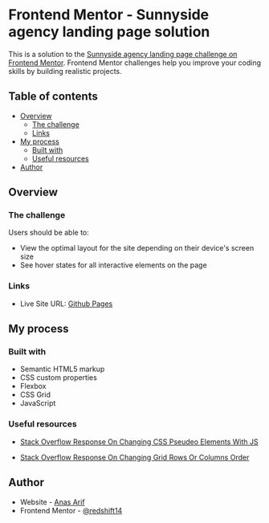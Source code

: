 # Frontend Mentor - Sunnyside agency landing page solution

This is a solution to the [Sunnyside agency landing page challenge on Frontend Mentor](https://www.frontendmentor.io/challenges/sunnyside-agency-landing-page-7yVs3B6ef). Frontend Mentor challenges help you improve your coding skills by building realistic projects.

## Table of contents

- [Overview](#overview)
  - [The challenge](#the-challenge)
  - [Links](#links)
- [My process](#my-process)
  - [Built with](#built-with)
  - [Useful resources](#useful-resources)
- [Author](#author)

## Overview

### The challenge

Users should be able to:

- View the optimal layout for the site depending on their device's screen size
- See hover states for all interactive elements on the page

### Links

- Live Site URL: [Github Pages](https://redshift14.github.io/front-end-mentor-synnyside-agecy-landing-page)

## My process

### Built with

- Semantic HTML5 markup
- CSS custom properties
- Flexbox
- CSS Grid
- JavaScript

### Useful resources

- [Stack Overflow Response On Changing CSS Pseudeo Elements With JS](https://stackoverflow.com/questions/21032481/change-the-style-of-before-and-after-pseudo-elements)

- [Stack Overflow Response On Changing Grid Rows Or Columns Order](https://stackoverflow.com/questions/45367864/change-the-column-order-in-a-css-grid)

## Author

- Website - [Anas Arif](https://redshift14.github.io/portfolio)
- Frontend Mentor - [@redshift14](https://www.frontendmentor.io/profile/redshift14)